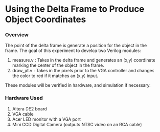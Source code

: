 # Using the Delta Frame to Produce Object Coordinates
### Overview
The point of the delta frame is generate a position for the object in the frame. The goal of this experiment to develop two Verilog modules:
1. measure.v : Takes in the delta frame and generates an (x,y) coordinate marking the center of the object in the frame.
2. draw_pt.v : Takes in the pixels prior to the VGA controller and changes the color to red if it matches an (x,y) input.

These modules will be verified in hardware, and simulation if necessary.

### Hardware Used
1.  Altera DE2 board
2.  VGA cable
3.  Acer LED monitor with a VGA port
4.  Mini CCD Digital Camera (outputs NTSC video on an RCA cable)


